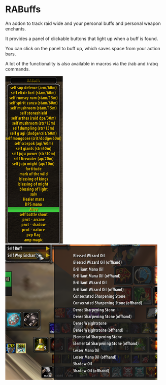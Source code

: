 # RABuffs

An addon to track raid wide and your personal buffs and personal weapon enchants.

It provides a panel of clickable buttons that light up when a buff is found.

You can click on the panel to buff up, which saves space from your action bars.

A lot of the functionality is also available in macros via the /rab and /rabq commands.

![screenshot](ss.png?raw=true "screenshot")
![screenshot2](ss2.png?raw=true "screenshot2")
